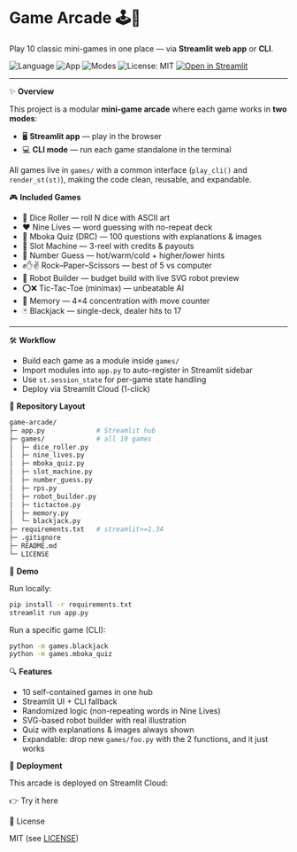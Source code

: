 # Game Arcade 🕹️🎲  
Play 10 classic mini-games in one place — via **Streamlit web app** or **CLI**.

![Language](https://img.shields.io/badge/language-Python-blue.svg) 
![App](https://img.shields.io/badge/app-Streamlit-red.svg) 
![Modes](https://img.shields.io/badge/modes-CLI%20%2B%20Web-7957D5.svg)
![License: MIT](https://img.shields.io/badge/License-MIT-green.svg) 
[![Open in Streamlit](https://static.streamlit.io/badges/streamlit_badge_black_white.svg)](https://game-arcade-noellabuti.streamlit.app)

---

✨ **Overview**  

This project is a modular **mini-game arcade** where each game works in **two modes**:  
- 🖥️ **Streamlit app** — play in the browser  
- 💻 **CLI mode** — run each game standalone in the terminal  

All games live in `games/` with a common interface (`play_cli()` and `render_st(st)`), making the code clean, reusable, and expandable.  

🎮 **Included Games**  
- 🎲 Dice Roller — roll N dice with ASCII art  
- ❤️ Nine Lives — word guessing with no-repeat deck  
- 🧪 Mboka Quiz (DRC) — 100 questions with explanations & images  
- 🎰 Slot Machine — 3-reel with credits & payouts  
- 🔢 Number Guess — hot/warm/cold + higher/lower hints  
- ✊✋✌️ Rock–Paper–Scissors — best of 5 vs computer  
- 🤖 Robot Builder — budget build with live SVG robot preview  
- ⭕❌ Tic-Tac-Toe (minimax) — unbeatable AI  
- 🧠 Memory — 4×4 concentration with move counter  
- 🃏 Blackjack — single-deck, dealer hits to 17  

---

🛠️ **Workflow**  

- Build each game as a module inside `games/`  
- Import modules into `app.py` to auto-register in Streamlit sidebar  
- Use `st.session_state` for per-game state handling  
- Deploy via Streamlit Cloud (1-click)  

📁 **Repository Layout**  
```bash
game-arcade/
├─ app.py             # Streamlit hub
├─ games/             # all 10 games
│  ├─ dice_roller.py
│  ├─ nine_lives.py
│  ├─ mboka_quiz.py
│  ├─ slot_machine.py
│  ├─ number_guess.py
│  ├─ rps.py
│  ├─ robot_builder.py
│  ├─ tictactoe.py
│  ├─ memory.py
│  └─ blackjack.py
├─ requirements.txt   # streamlit>=1.34
├─ .gitignore
├─ README.md
└─ LICENSE
```

🚦 **Demo**

Run locally:

```bash
pip install -r requirements.txt
streamlit run app.py
```

Run a specific game (CLI):
```bash
python -m games.blackjack
python -m games.mboka_quiz
```

🔍 **Features**

- 10 self-contained games in one hub
- Streamlit UI + CLI fallback
- Randomized logic (non-repeating words in Nine Lives)
- SVG-based robot builder with real illustration
- Quiz with explanations & images always shown
- Expandable: drop new `games/foo.py` with the 2 functions, and it just works

🚀 **Deployment**

This arcade is deployed on Streamlit Cloud:

👉 Try it here

📜 License

MIT (see [LICENSE](LICENSE))
